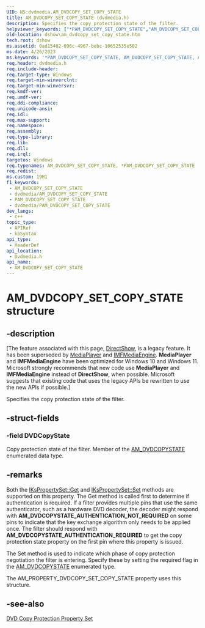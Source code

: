 ```yaml
---
UID: NS:dvdmedia.AM_DVDCOPY_SET_COPY_STATE
title: AM_DVDCOPY_SET_COPY_STATE (dvdmedia.h)
description: Specifies the copy protection state of the filter.
helpviewer_keywords: ["*PAM_DVDCOPY_SET_COPY_STATE","AM_DVDCOPY_SET_COPY_STATE","AM_DVDCOPY_SET_COPY_STATE structure [DirectShow]","PAM_DVDCOPY_SET_COPY_STATE","PAM_DVDCOPY_SET_COPY_STATE structure pointer [DirectShow]","dshow.am_dvdcopy_set_copy_state","dvdmedia/AM_DVDCOPY_SET_COPY_STATE","dvdmedia/PAM_DVDCOPY_SET_COPY_STATE"]
old-location: dshow\am_dvdcopy_set_copy_state.htm
tech.root: dshow
ms.assetid: 0ad15402-096c-4967-bebc-10652535e502
ms.date: 4/26/2023
ms.keywords: '*PAM_DVDCOPY_SET_COPY_STATE, AM_DVDCOPY_SET_COPY_STATE, AM_DVDCOPY_SET_COPY_STATE structure [DirectShow], PAM_DVDCOPY_SET_COPY_STATE, PAM_DVDCOPY_SET_COPY_STATE structure pointer [DirectShow], dshow.am_dvdcopy_set_copy_state, dvdmedia/AM_DVDCOPY_SET_COPY_STATE, dvdmedia/PAM_DVDCOPY_SET_COPY_STATE'
req.header: dvdmedia.h
req.include-header: 
req.target-type: Windows
req.target-min-winverclnt: 
req.target-min-winversvr: 
req.kmdf-ver: 
req.umdf-ver: 
req.ddi-compliance: 
req.unicode-ansi: 
req.idl: 
req.max-support: 
req.namespace: 
req.assembly: 
req.type-library: 
req.lib: 
req.dll: 
req.irql: 
targetos: Windows
req.typenames: AM_DVDCOPY_SET_COPY_STATE, *PAM_DVDCOPY_SET_COPY_STATE
req.redist: 
ms.custom: 19H1
f1_keywords:
 - AM_DVDCOPY_SET_COPY_STATE
 - dvdmedia/AM_DVDCOPY_SET_COPY_STATE
 - PAM_DVDCOPY_SET_COPY_STATE
 - dvdmedia/PAM_DVDCOPY_SET_COPY_STATE
dev_langs:
 - c++
topic_type:
 - APIRef
 - kbSyntax
api_type:
 - HeaderDef
api_location:
 - Dvdmedia.h
api_name:
 - AM_DVDCOPY_SET_COPY_STATE
---
```


# AM_DVDCOPY_SET_COPY_STATE structure


## -description

\[The feature associated with this page, [DirectShow](/windows/win32/directshow/directshow), is a legacy feature. It has been superseded by [MediaPlayer](/uwp/api/Windows.Media.Playback.MediaPlayer) and [IMFMediaEngine](/windows/win32/api/mfmediaengine/nn-mfmediaengine-imfmediaengine). **MediaPlayer** and **IMFMediaEngine** have been optimized for Windows 10 and Windows 11. Microsoft strongly recommends that new code use **MediaPlayer** and **IMFMediaEngine** instead of **DirectShow**, when possible. Microsoft suggests that existing code that uses the legacy APIs be rewritten to use the new APIs if possible.\]

Specifies the copy protection state of the filter.

## -struct-fields

### -field DVDCopyState

Copy protection state of the filter. Member of the <a href="/windows/desktop/api/dvdmedia/ne-dvdmedia-am_dvdcopystate">AM_DVDCOPYSTATE</a> enumerated data type.

## -remarks

Both the <a href="/windows/desktop/DirectShow/ikspropertyset-get">IKsPropertySet::Get</a> and <a href="/windows/desktop/DirectShow/ikspropertyset-set">IKsPropertySet::Set</a> methods are supported on this property. The Get method is called first to determine if authentication is required. If a filter provides multiple pins that use the same authenticator, such as a hardware DVD decoder, the decoder might respond with <b>AM_DVDCOPYSTATE_AUTHENTICATION_NOT_REQUIRED</b> on some pins to indicate that the key exchange algorithm only needs to be applied once. The filter should respond with <b>AM_DVDCOPYSTATE_AUTHENTICATION_REQUIRED</b> to get the copy protection state property on the first pin where this property is issued.

The Set method is used to indicate which phase of copy protection negotiation the filter is entering. Specify these by setting the required flag in the <a href="/windows/desktop/api/dvdmedia/ne-dvdmedia-am_dvdcopystate">AM_DVDCOPYSTATE</a> enumerated type.

The AM_PROPERTY_DVDCOPY_SET_COPY_STATE property uses this structure.

## -see-also

<a href="/windows/desktop/DirectShow/dvd-copy-protection-property-set">DVD Copy Protection Property Set</a>